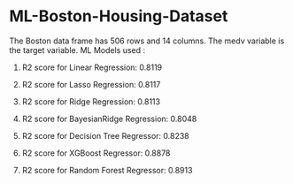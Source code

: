 # ML-Boston-Housing-Dataset

The Boston data frame has 506 rows and 14 columns.
The medv variable is the target variable.
ML Models used :
1. R2 score for Linear Regression: 0.8119

2. R2 score for Lasso Regression: 0.8117

3. R2 score for Ridge Regression: 0.8113

4. R2 score for BayesianRidge Regression: 0.8048

5. R2 score for Decision Tree Regressor: 0.8238

6. R2 score for XGBoost Regressor: 0.8878

7. R2 score for Random Forest Regressor: 0.8913
